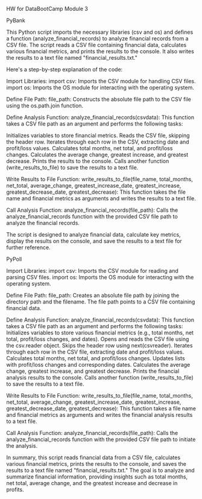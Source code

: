 HW for DataBootCamp Module 3

PyBank

This Python script imports the necessary libraries (csv and os) and defines a function (analyze_financial_records) to analyze financial records from a CSV file. The script reads a CSV file containing financial data, calculates various financial metrics, and prints the results to the console. It also writes the results to a text file named "financial_results.txt."

Here's a step-by-step explanation of the code:

Import Libraries:
    import csv: Imports the CSV module for handling CSV files.
    import os: Imports the OS module for interacting with the operating system.

Define File Path:
    file_path: Constructs the absolute file path to the CSV file using the os.path.join function.

Define Analysis Function:
    analyze_financial_records(csvdata): This function takes a CSV file path as an argument and performs the following tasks:

Initializes variables to store financial metrics.
    Reads the CSV file, skipping the header row.
    Iterates through each row in the CSV, extracting date and profit/loss values.
    Calculates total months, net total, and profit/loss changes.
    Calculates the average change, greatest increase, and greatest decrease.
    Prints the results to the console.
    Calls another function (write_results_to_file) to save the results to a text file.

Write Results to File Function:
    write_results_to_file(file_name, total_months, net_total, average_change, greatest_increase_date, greatest_increase, greatest_decrease_date, greatest_decrease): This function takes the file name and financial metrics as arguments and writes the results to a text file.

Call Analysis Function:
    analyze_financial_records(file_path): Calls the analyze_financial_records function with the provided CSV file path to analyze the financial records.

The script is designed to analyze financial data, calculate key metrics, display the results on the console, and save the results to a text file for further reference.


PyPoll

Import Libraries:
    import csv: Imports the CSV module for reading and parsing CSV files.
    import os: Imports the OS module for interacting with the operating system.

Define File Path:
file_path: Creates an absolute file path by joining the directory path and the filename. The file path points to a CSV file containing financial data.

Define Analysis Function:
    analyze_financial_records(csvdata): This function takes a CSV file path as an argument and performs the following tasks:
    Initializes variables to store various financial metrics (e.g., total months, net total, profit/loss changes, and dates).
    Opens and reads the CSV file using the csv.reader object.
    Skips the header row using next(csvreader).
    Iterates through each row in the CSV file, extracting date and profit/loss values.
    Calculates total months, net total, and profit/loss changes.
    Updates lists with profit/loss changes and corresponding dates.
    Calculates the average change, greatest increase, and greatest decrease.
    Prints the financial analysis results to the console.
    Calls another function (write_results_to_file) to save the results to a text file.

Write Results to File Function:
    write_results_to_file(file_name, total_months, net_total, average_change, greatest_increase_date, greatest_increase, greatest_decrease_date, greatest_decrease): This function takes a file name and financial metrics as arguments and writes the financial analysis results to a text file.

Call Analysis Function:
    analyze_financial_records(file_path): Calls the analyze_financial_records function with the provided CSV file path to initiate the analysis.

In summary, this script reads financial data from a CSV file, calculates various financial metrics, prints the results to the console, and saves the results to a text file named "financial_results.txt." The goal is to analyze and summarize financial information, providing insights such as total months, net total, average change, and the greatest increase and decrease in profits.